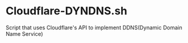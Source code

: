 # Cloudflare-DYNDNS.sh
Script that uses Cloudflare's API to implement DDNS(Dynamic Domain Name Service)
